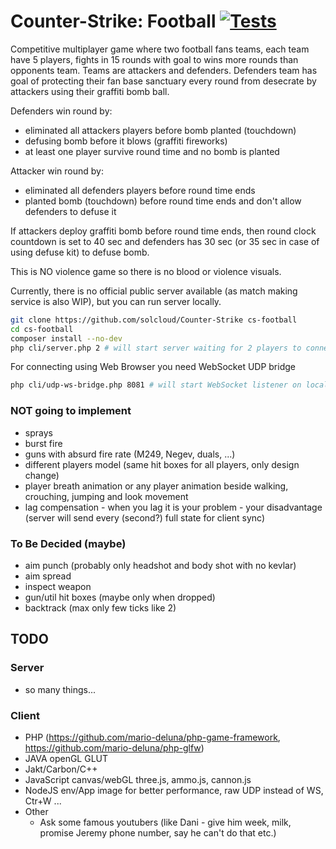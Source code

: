 # Counter-Strike: Football [![Tests](https://github.com/solcloud/Counter-Strike/actions/workflows/test.yml/badge.svg)](https://github.com/solcloud/Counter-Strike/actions/workflows/test.yml)

Competitive multiplayer game where two football fans teams, each team have 5 players, fights in 15 rounds with goal to wins more rounds than opponents team.
Teams are attackers and defenders. Defenders team has goal of protecting their fan base sanctuary every round from desecrate by attackers using their graffiti bomb ball.

Defenders win round by:
- eliminated all attackers players before bomb planted (touchdown)
- defusing bomb before it blows (graffiti fireworks)
- at least one player survive round time and no bomb is planted

Attacker win round by:
- eliminated all defenders players before round time ends
- planted bomb (touchdown) before round time ends and don't allow defenders to defuse it

If attackers deploy graffiti bomb before round time ends, then round clock countdown is set to 40 sec and defenders has 30 sec (or 35 sec in case of using defuse kit) to defuse bomb.

This is NO violence game so there is no blood or violence visuals.

Currently, there is no official public server available (as match making service is also WIP), but you can run server locally.

```bash
git clone https://github.com/solcloud/Counter-Strike cs-football
cd cs-football
composer install --no-dev
php cli/server.php 2 # will start server waiting for 2 players to connect
```

For connecting using Web Browser you need WebSocket UDP bridge

```bash
php cli/udp-ws-bridge.php 8081 # will start WebSocket listener on localhost:8081
```

### NOT going to implement
- sprays
- burst fire
- guns with absurd fire rate (M249, Negev, duals, ...)
- different players model (same hit boxes for all players, only design change)
- player breath animation or any player animation beside walking, crouching, jumping and look movement
- lag compensation - when you lag it is your problem - your disadvantage (server will send every (second?) full state for client sync)

### To Be Decided (maybe)
- aim punch (probably only headshot and body shot with no kevlar)
- aim spread
- inspect weapon
- gun/util hit boxes (maybe only when dropped)
- backtrack (max only few ticks like 2)

## TODO

### Server
- so many things...

### Client
- PHP (https://github.com/mario-deluna/php-game-framework, https://github.com/mario-deluna/php-glfw)
- JAVA openGL GLUT
- Jakt/Carbon/C++
- JavaScript canvas/webGL three.js, ammo.js, cannon.js
- NodeJS env/App image for better performance, raw UDP instead of WS, Ctr+W ...
- Other
  - Ask some famous youtubers (like Dani - give him week, milk, promise Jeremy phone number, say he can't do that etc.)
